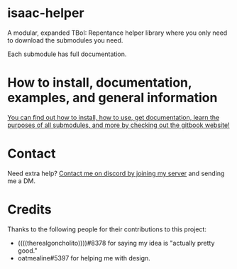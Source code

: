 # isaac-helper
A modular, expanded TBoI: Repentance helper library where you only need to download the submodules you need.

Each submodule has full documentation. 

# How to install, documentation, examples, and general information
[You can find out how to install, how to use, get documentation, learn the purposes of all submodules, and more by checking out the gitbook website!](https://maya-bee.gitbook.io/api-docs/)

# Contact
Need extra help? [Contact me on discord by joining my server](https://discord.gg/bNhNkGa6QX) and sending me a DM. 

# Credits
Thanks to the following people for their contributions to this project:
- ((((therealgoncholito))))#8378 for saying my idea is "actually pretty good."
- oatmealine#5397 for helping me with design.